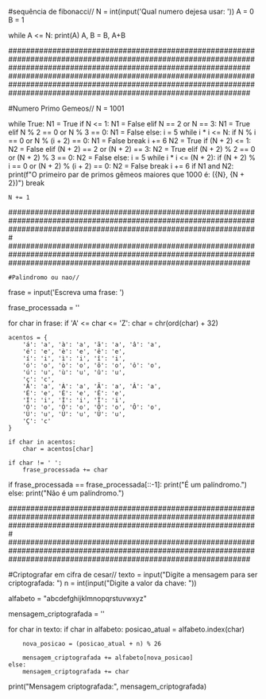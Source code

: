 #sequência de fibonacci//
N = int(input('Qual numero dejesa usar: '))
A = 0
B = 1

while A <= N:
    print(A)
    A, B = B, A+B

#######################################################################################################################################################################  
#######################################################################################################################################################################  


#Numero Primo Gemeos//
N = 1001

while True:
    N1 = True
    if N <= 1:
        N1 = False
    elif N == 2 or N == 3:
        N1 = True
    elif N % 2 == 0 or N % 3 == 0:
        N1 = False
    else:
        i = 5
        while i * i <= N:
            if N % i == 0 or N % (i + 2) == 0:
                N1 = False
                break
            i += 6
    N2 = True
    if (N + 2) <= 1:
        N2 = False
    elif (N + 2) == 2 or (N + 2) == 3:
        N2 = True
    elif (N + 2) % 2 == 0 or (N + 2) % 3 == 0:
        N2 = False
    else:
        i = 5
        while i * i <= (N + 2):
            if (N + 2) % i == 0 or (N + 2) % (i + 2) == 0:
                N2 = False
                break
            i += 6
    if N1 and N2:
        print(f"O primeiro par de primos gêmeos maiores que 1000 é: ({N}, {N + 2})")
        break
    
    N += 1

#########################################################################################################################################################################
#######################################################################################################################################################################  


    #Palindromo ou nao//
frase = input('Escreva uma frase: ')

frase_processada = ''

for char in frase:
    if 'A' <= char <= 'Z':
        char = chr(ord(char) + 32)
    
    acentos = {
        'á': 'a', 'à': 'a', 'ã': 'a', 'â': 'a',
        'é': 'e', 'è': 'e', 'ê': 'e',
        'í': 'i', 'ì': 'i', 'î': 'i',
        'ó': 'o', 'ò': 'o', 'õ': 'o', 'ô': 'o',
        'ú': 'u', 'ù': 'u', 'û': 'u',
        'ç': 'c',
        'Á': 'a', 'À': 'a', 'Ã': 'a', 'Â': 'a',
        'É': 'e', 'È': 'e', 'Ê': 'e',
        'Í': 'i', 'Ì': 'i', 'Î': 'i',
        'Ó': 'o', 'Ò': 'o', 'Õ': 'o', 'Ô': 'o',
        'Ú': 'u', 'Ù': 'u', 'Û': 'u',
        'Ç': 'c'
    }
    
    if char in acentos:
        char = acentos[char]
    
    if char != ' ':
        frase_processada += char

if frase_processada == frase_processada[::-1]:
    print("É um palíndromo.")
else:
    print("Não é um palíndromo.")

#########################################################################################################################################################################
#######################################################################################################################################################################  


#Criptografar em cifra de cesar//
texto = input("Digite a mensagem para ser criptografada: ")
n = int(input("Digite a valor da chave: "))

alfabeto = "abcdefghijklmnopqrstuvwxyz"

mensagem_criptografada = ''

for char in texto:
    if char in alfabeto:
        posicao_atual = alfabeto.index(char)
        
        nova_posicao = (posicao_atual + n) % 26  
        
        mensagem_criptografada += alfabeto[nova_posicao]
    else:
        mensagem_criptografada += char

print("Mensagem criptografada:", mensagem_criptografada)
